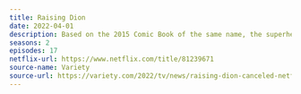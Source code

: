 ```yaml
---
title: Raising Dion
date: 2022-04-01
description: Based on the 2015 Comic Book of the same name, the superhero drama was cancelled after ending the previous season on a cliffhanger.  
seasons: 2
episodes: 17
netflix-url: https://www.netflix.com/title/81239671
source-name: Variety  
source-url: https://variety.com/2022/tv/news/raising-dion-canceled-netflix-1235241627/
---
```

 